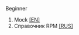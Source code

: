 Beginner
1. Mock [[EN]](https://github.com/rpm-software-management/mock/wiki)  
2. Справочник RPM [[RUS]](http://www.opennet.ru/docs/RUS/rpm_guide/)  
